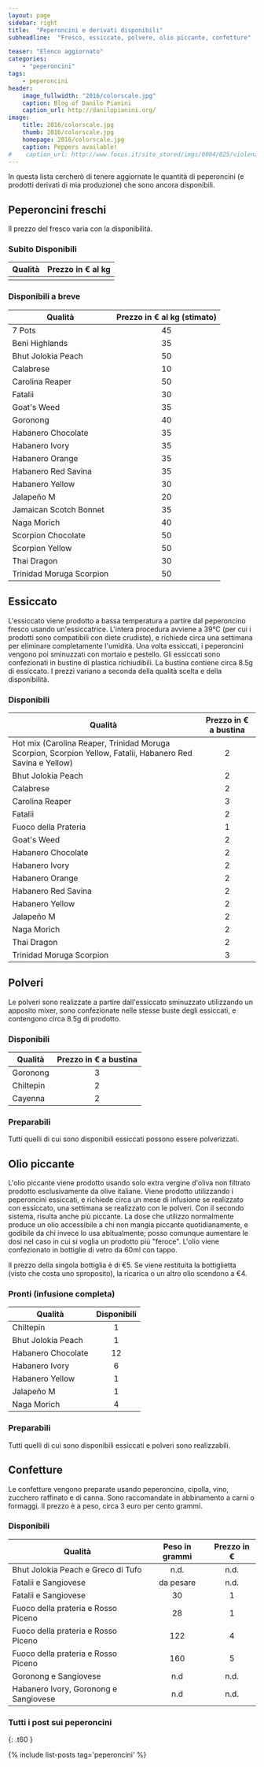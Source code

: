 ```yaml
---
layout: page
sidebar: right
title:  "Peperoncini e derivati disponibili"
subheadline:  "Fresco, essiccato, polvere, olio piccante, confetture"

teaser: "Elenco aggiornato"
categories:
    - "peperoncini"
tags:
    - peperoncini
header:
    image_fullwidth: "2016/colorscale.jpg"
    caption: Blog of Danilo Pianini
    caption_url: http://danilopianini.org/
image:
    title: 2016/colorscale.jpg
    thumb: 2016/colorscale.jpg
    homepage: 2016/colorscale.jpg
    caption: Peppers available!
#    caption_url: http://www.focus.it/site_stored/imgs/0004/025/violenza.png
---
```


In questa lista cercherò di tenere aggiornate le quantità di peperoncini (e prodotti derivati di mia produzione) che sono ancora disponibili.

## Peperoncini freschi

Il prezzo del fresco varia con la disponibilità.

### Subito Disponibili

| Qualità                               | Prezzo in € al kg  |
| ------------------------------------- |:------------:|
| | |

### Disponibili a breve

| Qualità                               | Prezzo in € al kg (stimato)  |
| ------------------------------------- |:------------:|
| 7 Pots | 45 |
| Beni Highlands | 35 |
| Bhut Jolokia Peach | 50 |
| Calabrese | 10 |
| Carolina Reaper | 50 |
| Fatalii | 30 |
| Goat's Weed | 35 |
| Goronong | 40 |
| Habanero Chocolate | 35 |
| Habanero Ivory | 35 |
| Habanero Orange | 35 |
| Habanero Red Savina | 35 |
| Habanero Yellow | 30 |
| Jalapeño M | 20 |
| Jamaican Scotch Bonnet | 35 |
| Naga Morich | 40 |
| Scorpion Chocolate | 50 |
| Scorpion Yellow | 50 |
| Thai Dragon | 30 |
| Trinidad Moruga Scorpion | 50 |


## Essiccato

L'essiccato viene prodotto a bassa temperatura a partire dal peperoncino fresco usando un'essiccatrice.
L'intera procedura avviene a 39°C (per cui i prodotti sono compatibili con diete crudiste), e richiede circa una settimana per eliminare completamente l'umidità.
Una volta essiccati, i peperoncini vengono poi sminuzzati con mortaio e pestello.
Gli essiccati sono confezionati in bustine di plastica richiudibili.
La bustina contiene circa 8.5g di essiccato.
I prezzi variano a seconda della qualità scelta e della disponibilità.

### Disponibili

| Qualità                               | Prezzo in € a bustina  |
| ------------------------------------- |:------------:|
| Hot mix (Carolina Reaper, Trinidad Moruga Scorpion, Scorpion Yellow, Fatalii, Habanero Red Savina e Yellow) | 2 |
| Bhut Jolokia Peach | 2 |
| Calabrese | 2 |
| Carolina Reaper | 3 |
| Fatalii | 2 |
| Fuoco della Prateria | 1 |
| Goat's Weed | 2 |
| Habanero Chocolate | 2 |
| Habanero Ivory | 2 |
| Habanero Orange | 2 |
| Habanero Red Savina | 2 |
| Habanero Yellow | 2 |
| Jalapeño M | 2 |
| Naga Morich | 2 |
| Thai Dragon | 2 |
| Trinidad Moruga Scorpion | 3 |

## Polveri

Le polveri sono realizzate a partire dall'essiccato sminuzzato utilizzando un apposito mixer, sono confezionate nelle stesse buste degli essiccati, e contengono circa 8.5g di prodotto.

### Disponibili

| Qualità                               | Prezzo in € a bustina  |
| ------------------------------------- |:------------:|
| Goronong | 3 |
| Chiltepin | 2 |
| Cayenna | 2 |

### Preparabili

Tutti quelli di cui sono disponibili essiccati possono essere polverizzati.

## Olio piccante

L'olio piccante viene prodotto usando solo extra vergine d'oliva non filtrato prodotto esclusivamente da olive italiane.
Viene prodotto utilizzando i peperoncini essiccati, e richiede circa un mese di infusione se realizzato con essiccato, una settimana se realizzato con le polveri.
Con il secondo sistema, risulta anche più piccante.
La dose che utilizzo normalmente produce un olio accessibile a chi non mangia piccante quotidianamente, e godibile da chi invece lo usa abitualmente; posso comunque aumentare le dosi nel caso in cui si voglia un prodotto più "feroce".
L'olio viene confezionato in bottiglie di vetro da 60ml con tappo.

Il prezzo della singola bottiglia è di €5.
Se viene restituita la bottiglietta (visto che costa uno sproposito), la ricarica o un altro olio scendono a €4.

### Pronti (infusione completa)

| Qualità                               | Disponibili  |
| ------------------------------------- |:------------:|
| Chiltepin | 1 |
| Bhut Jolokia Peach | 1 |
| Habanero Chocolate | 12 |
| Habanero Ivory | 6 |
| Habanero Yellow | 1 |
| Jalapeño M | 1 |
| Naga Morich | 4 |

### Preparabili

Tutti quelli di cui sono disponibili essiccati e polveri sono realizzabili.

## Confetture

Le confetture vengono preparate usando peperoncino, cipolla, vino, zucchero raffinato e di canna.
Sono raccomandate in abbinamento a carni o formaggi.
Il prezzo è a peso, circa 3 euro per cento grammi.

### Disponibili

| Qualità               | Peso in grammi | Prezzo in €  |
| --------------------- |:----:|:------------:|
| Bhut Jolokia Peach e Greco di Tufo | n.d. | n.d.
| Fatalii e Sangiovese | da pesare | n.d.
| Fatalii e Sangiovese | 30 | 1
| Fuoco della prateria e Rosso Piceno | 28 | 1
| Fuoco della prateria e Rosso Piceno | 122 | 4
| Fuoco della prateria e Rosso Piceno | 160 | 5
| Goronong e Sangiovese | n.d | n.d.
| Habanero Ivory, Goronong e Sangiovese | n.d | n.d.



### Tutti i post sui peperoncini
{: .t60 }

{% include list-posts tag='peperoncini' %}
